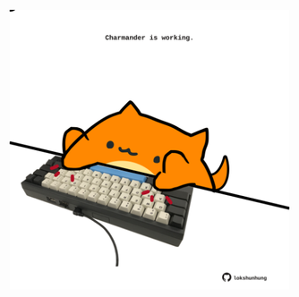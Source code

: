 <!-- built at 25/03/2024, 05:00:48 UTC -->
<p align="center">
  <img width="500" height="500" src="./ReadmeImage.svg">
</p>

